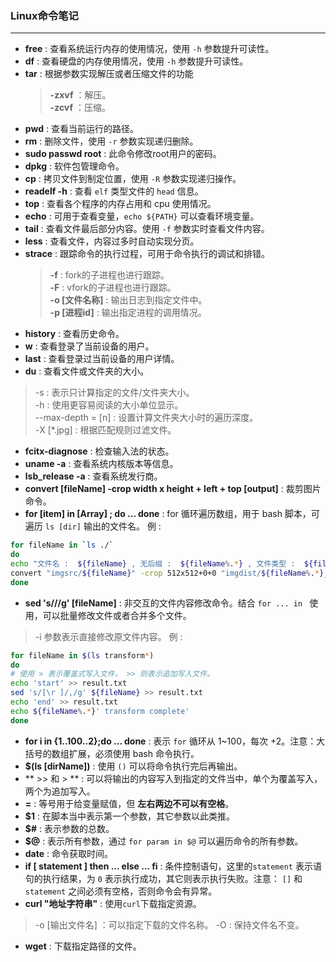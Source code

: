 ### Linux命令笔记
---
- **free** : 查看系统运行内存的使用情况，使用 `-h` 参数提升可读性。
- **df** : 查看硬盘的内存使用情况，使用 `-h` 参数提升可读性。
- **tar** : 根据参数实现解压或者压缩文件的功能
     >  **-zxvf** ：解压。  
     >  **-zcvf** ：压缩。
- **pwd** : 查看当前运行的路径。
- **rm** : 删除文件，使用 `-r` 参数实现递归删除。
- **sudo passwd root** : 此命令修改root用户的密码。
- **dpkg** : 软件包管理命令。
- **cp** : 拷贝文件到制定位置，使用 `-R` 参数实现递归操作。
- **readelf -h** : 查看 `elf` 类型文件的 `head` 信息。
- **top** : 查看各个程序的内存占用和 cpu 使用情况。
- **echo** : 可用于查看变量，`echo ${PATH}` 可以查看环境变量。  
- **tail** : 查看文件最后部分内容。使用 `-f` 参数实时查看文件内容。
- **less** : 查看文件，内容过多时自动实现分页。
- **strace** : 跟踪命令的执行过程，可用于命令执行的调试和排错。
    > **-f** : fork的子进程也进行跟踪。  
    > **-F** : vfork的子进程也进行跟踪。  
    > **-o [文件名称]** : 输出日志到指定文件中。  
    > **-p [进程id]** : 输出指定进程的调用情况。    
- **history** : 查看历史命令。    
- **w** : 查看登录了当前设备的用户。
- **last** : 查看登录过当前设备的用户详情。
- **du** : 查看文件或文件夹的大小。
> -s : 表示只计算指定的文件/文件夹大小。  
> -h : 使用更容易阅读的大小单位显示。    
> --max-depth = [n] : 设置计算文件夹大小时的遍历深度。    
> -X [*.jpg] : 根据匹配规则过滤文件。
- **fcitx-diagnose** : 检查输入法的状态。
- **uname -a** : 查看系统内核版本等信息。
- **lsb_release -a** : 查看系统发行商。
- **convert [fileName] -crop width x height + left + top [output]** : 裁剪图片命令。
- **for [item] in [Array] ; do ... done** : for 循环遍历数组，用于 bash 脚本，可遍历 `ls [dir]` 输出的文件名。
例 :
```bash
for fileName in `ls ./`
do
echo "文件名 :  ${fileName} , 无后缀 :  ${fileName%.*} , 文件类型 :  ${fileName##*.}"
convert "imgsrc/${fileName}" -crop 512x512+0+0 "imgdist/${fileName%.*}_00.${fileName##*.}"
done
```
- **sed 's///g' [fileName]** : 非交互的文件内容修改命令。结合 `for ... in ` 使用，可以批量修改文件或者合并多个文件。
> -i 参数表示直接修改原文件内容。
例 :
```bash
for fileName in $(ls transform*)
do
# 使用 > 表示覆盖式写入文件， >> 则表示追加写入文件。
echo 'start' >> result.txt
sed 's/[\r ]/,/g' ${fileName} >> result.txt
echo 'end' >> result.txt
echo ${fileName%.*}' transform complete'
done
```
- **for i in {1..100..2};do ... done** : 表示 `for` 循环从 1~100，每次 +2。注意：大括号的数组扩展，必须使用 bash 命令执行。
- **$(ls [dirName])** : 使用 `()` 可以将命令执行完后再输出。
- ** >> 和 > ** : 可以将输出的内容写入到指定的文件当中，单个为覆盖写入，两个为追加写入。
- **=** : 等号用于给变量赋值，但 **左右两边不可以有空格**。
- **$1** : 在脚本当中表示第一个参数，其它参数以此类推。
- **$#** : 表示参数的总数。
- **$@** : 表示所有参数，通过 `for param in $@` 可以遍历命令的所有参数。
- **date** : 命令获取时间。
- **if [ statement ] then ... else ... fi** : 条件控制语句，这里的`statement` 表示语句的执行结果，为 `0` 表示执行成功，其它则表示执行失败。注意： `[]` 和 `statement` 之间必须有空格，否则命令会有异常。
- **curl "地址字符串"** : 使用`curl`下载指定资源。
> -o [输出文件名] ：可以指定下载的文件名称。
> -O : 保持文件名不变。
- **wget** : 下载指定路径的文件。 
